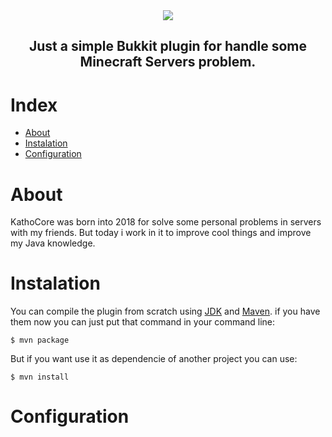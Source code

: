 <div align="center">
  <img src="https://i.imgur.com/MKqkXDN.png"><br>
  <h2>Just a simple Bukkit plugin for handle some Minecraft Servers problem.</h2>
</div>

Index
=================
* [About](#about)
* [Instalation](#instalation)
* [Configuration](#configuration)

About
=================
KathoCore was born into 2018 for solve some personal problems in servers with my friends. But today i work in it to improve cool things and improve my Java knowledge.

Instalation
=================
You can compile the plugin from scratch using [JDK](http://www.oracle.com/technetwork/java/javase/downloads/index.html) and [Maven](http://maven.apache.org). if you have them now you can just put that command in your command line:
```
$ mvn package
```
But if you want use it as dependencie of another project you can use:
```
$ mvn install
```

Configuration
=================
